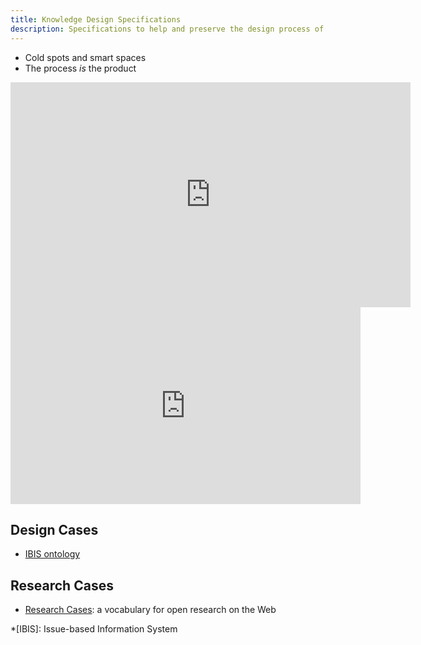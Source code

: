 ```yaml
---
title: Knowledge Design Specifications
description: Specifications to help and preserve the design process of knowledge.
---
```


* Cold spots and smart spaces
* The process _is_ the product
 
<iframe width="640" height="360" src="https://www.youtube.com/embed/_oz_rKjLtW4?rel=0" frameborder="0" allowfullscreen></iframe>

<iframe width="560" height="315" src="https://www.youtube.com/embed/wMlgNiMQqW0?rel=0" frameborder="0" allowfullscreen></iframe>

## Design Cases

* [IBIS ontology]()

## Research Cases

* [Research Cases](research-cases/): a vocabulary for open research on the Web

*[IBIS]: Issue-based Information System
